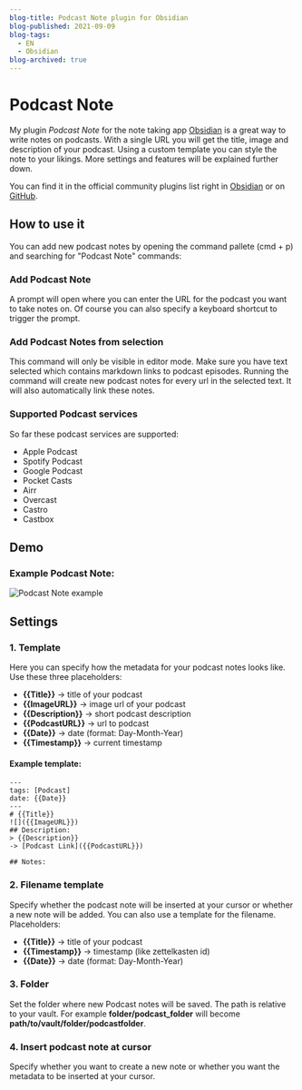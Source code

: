 ```yaml
---
blog-title: Podcast Note plugin for Obsidian
blog-published: 2021-09-09
blog-tags:
  - EN
  - Obsidian
blog-archived: true
---
```


# Podcast Note

My plugin *Podcast Note* for the note taking app [Obsidian](https://obsidian.md) is a great way to write notes on podcasts. With a single URL you will get the title, image and description of your podcast.
Using a custom template you can style the note to your likings.
More settings and features will be explained further down.

You can find it in the official community plugins list right in [Obsidian](https://obsidian.md) or on [GitHub](https://github.com/marcjulianschwarz/obsidian-podcast-note).

## How to use it
You can add new podcast notes by opening the command pallete (cmd + p) and searching for "Podcast Note" commands:
### Add Podcast Note
A prompt will open where you can enter the URL for the podcast you want to take notes on. 
Of course you can also specify a keyboard shortcut to trigger the prompt.

### Add Podcast Notes from selection
This command will only be visible in editor mode. 
Make sure you have text selected which contains markdown links to podcast episodes. Running the command will create new podcast notes for every url in the selected text. It will also automatically link these notes.

### Supported Podcast services
So far these podcast services are supported:
+ Apple Podcast
+ Spotify Podcast
+ Google Podcast
+ Pocket Casts
+ Airr
+ Overcast
+ Castro
+ Castbox

## Demo

### Example Podcast Note:

![Podcast Note example](https://user-images.githubusercontent.com/67844154/131222181-e9a52afa-fee2-4eff-83e1-f03deb633df3.png)

## Settings
### 1. Template
Here you can specify how the metadata for your podcast notes looks like. 
Use these three placeholders:

+ **{{Title}}** → title of your podcast
+ **{{ImageURL}}** → image url of your podcast
+ **{{Description}}** → short podcast description
+ **{{PodcastURL}}** → url to podcast
+ **{{Date}}** → date (format: Day-Month-Year)
+ **{{Timestamp}}** → current timestamp

#### Example template:
```
---
tags: [Podcast]
date: {{Date}}
---
# {{Title}} 
![]({{ImageURL}})
## Description: 
> {{Description}}
-> [Podcast Link]({{PodcastURL}})

## Notes:
```

### 2. Filename template
Specify whether the podcast note will be inserted at your cursor or whether a new note will be added.
You can also use a template for the filename.
Placeholders:
+ **{{Title}}** → title of your podcast
+ **{{Timestamp}}** → timestamp (like zettelkasten id)
+ **{{Date}}** → date (format: Day-Month-Year)

### 3. Folder
Set the folder where new Podcast notes will be saved. The path is relative to your vault. For example **folder/podcast_folder** will become **path/to/vault/folder/podcastfolder**.

### 4. Insert podcast note at cursor
Specify whether you want to create a new note or whether you want the metadata to be inserted at your cursor.

